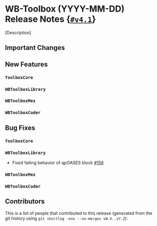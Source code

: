 # WB-Toolbox (YYYY-MM-DD) Release Notes {[`#v4.1`](https://github.com/robotology/wb-toolbox/releases/tag/v4.1)}

[Description]

## Important Changes

## New Features

### `ToolboxCore`

### `WBToolboxLibrary`

### `WBToolboxMex`

### `WBToolboxCoder`

## Bug Fixes

### `ToolboxCore`

### `WBToolboxLibrary`

- Fixed failing behavior of qpOASES block [#158](https://github.com/robotology/wb-toolbox/issues/158)

### `WBToolboxMex`

### `WBToolboxCoder`

## Contributors

This is a list of people that contributed to this release (generated from the git history using `git shortlog -ens --no-merges vW.X..vY.Z`):

```
```
